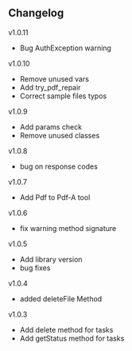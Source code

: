 Changelog
---------

v1.0.11

* Bug AuthException warning

v1.0.10

* Remove unused vars
* Add try_pdf_repair
* Correct sample files typos

v1.0.9

* Add params check
* Remove unused classes

v1.0.8

* bug on response codes

v1.0.7

* Add Pdf to Pdf-A tool

v1.0.6

* fix warning method signature

v1.0.5

* Add library version
* bug fixes

v1.0.4

* added deleteFile Method

v1.0.3

* Add delete method for tasks
* Add getStatus method for tasks